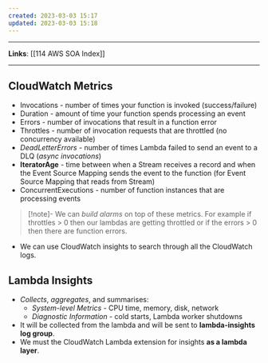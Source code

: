 ```yaml
---
created: 2023-03-03 15:17
updated: 2023-03-03 15:18
---
```

---
**Links**: [[114 AWS SOA Index]]

---
## CloudWatch Metrics
- Invocations - number of times your function is invoked (success/failure)
- Duration - amount of time your function spends processing an event
- Errors - number of invocations that result in a function error
- Throttles - number of invocation requests that are throttled (no concurrency available)
- *DeadLetterErrors* - number of times Lambda failed to send an event to a DLQ (*async invocations*)
- **IteratorAge** - time between when a Stream receives a record and when the Event Source Mapping sends the event to the function (for Event Source Mapping that reads from Stream)
- ConcurrentExecutions - number of function instances that are processing events

> [!note]- We can *build alarms* on top of these metrics.
> For example if throttles > 0 then our lambdas are getting throttled or if the errors > 0 then there are function errors.

- We can use CloudWatch insights to search through all the CloudWatch logs.

## Lambda Insights
- *Collects*, *aggregates*, and summarises:
	- *System-level Metrics* - CPU time, memory, disk, network
	- *Diagnostic Information* - cold starts, Lambda worker shutdowns
- It will be collected from the lambda and will be sent to **lambda-insights log group**.
- We must the CloudWatch Lambda extension for insights **as a lambda layer**.